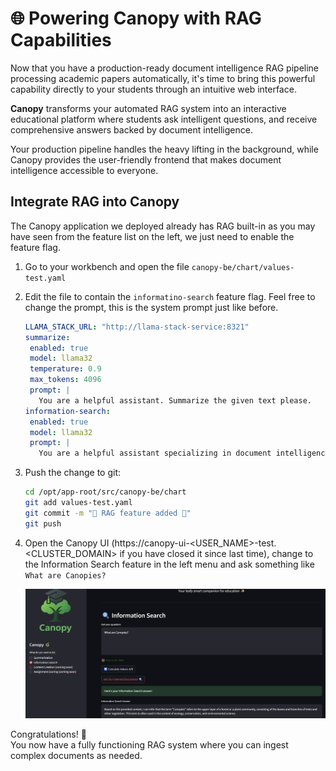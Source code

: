 # 🌐 Powering Canopy with RAG Capabilities

Now that you have a production-ready document intelligence RAG pipeline processing academic papers automatically, it's time to bring this powerful capability directly to your students through an intuitive web interface.

**Canopy** transforms your automated RAG system into an interactive educational platform where students ask intelligent questions, and receive comprehensive answers backed by document intelligence.

Your production pipeline handles the heavy lifting in the background, while Canopy provides the user-friendly frontend that makes document intelligence accessible to everyone.

## Integrate RAG into Canopy

The Canopy application we deployed already has RAG built-in as you may have seen from the feature list on the left, we just need to enable the feature flag.

1. Go to your workbench and open the file `canopy-be/chart/values-test.yaml`

2. Edit the file to contain the `informatino-search` feature flag. Feel free to change the prompt, this is the system prompt just like before.

    ```yaml
    LLAMA_STACK_URL: "http://llama-stack-service:8321"
    summarize:
     enabled: true
     model: llama32
     temperature: 0.9
     max_tokens: 4096
     prompt: |
       You are a helpful assistant. Summarize the given text please.
    information-search:
     enabled: true
     model: llama32
     prompt: |
       You are a helpful assistant specializing in document intelligence and academic content analysis.
    ```

3. Push the change to git:

    ```bash
    cd /opt/app-root/src/canopy-be/chart
    git add values-test.yaml
    git commit -m "🔨 RAG feature added 🔨"
    git push
    ```

4. Open the Canopy UI (https://canopy-ui-<USER_NAME>-test.<CLUSTER_DOMAIN> if you have closed it since last time), change to the Information Search feature in the left menu and ask something like `What are Canopies?`

    ![ask-canopy.png](images/ask-canopy.png)

Congratulations! 🎉  
You now have a fully functioning RAG system where you can ingest complex documents as needed.